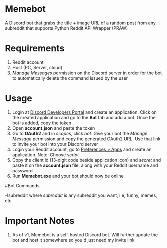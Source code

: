 # Memebot

A Discord bot that grabs the title + image URL of a random post from any subreddit that supports Python Reddit API Wrapper (PRAW)

# Requirements

1. Reddit account
2. Host (PC, Server, cloud)
3. *Manage Messages* permission on the Discord server in order for the bot to automatically delete the command issued by the user

# Usage

1. Login at [Discord Developers Portal](https://discordapp.com/developers/applications/) and create an application. Click on the created application and go to the **Bot** tab and add a bot. Once the bot is added, copy the token
2. Open **account.json** and paste the token
3. Go to **OAuth2** and in *scopes*, click *bot*. Give your bot the *Manage Message* permission and copy the generated OAuth2 URL. Use that link to invite your bot into your Discord server
4. Login your Reddit account, go to [Preferences > Apps](https://www.reddit.com/prefs/apps) and create an application. Note: Choose *script*
5. Copy the client id (13-digit code beside application icon) and *secret* and paste it on the **account.json** file, along with your Reddit username and password
6. Run **Memebot.exe** and your bot should now be online

#Bot Commands

-!subreddit where *subreddit* is any subreddit you want, i.e, funny, memes, etc

# Important Notes

1. As of v1, Memebot is a self-hosted Discord bot. Will further update the bot and host it somewhere so you'd just need my invite link
